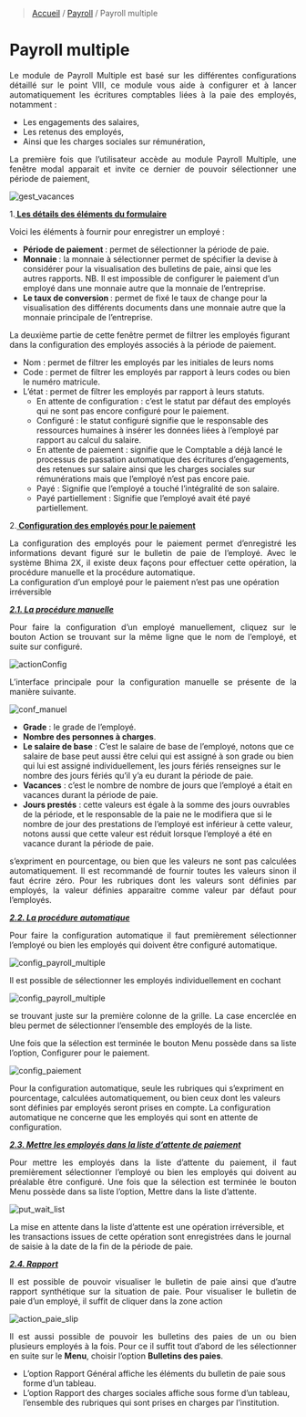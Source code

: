 > [Accueil](../index) / [Payroll](./index) / Payroll multiple

# Payroll multiple

<div style='text-align: justify;'>
Le module de Payroll Multiple est basé sur les différentes configurations détaillé sur le point VIII, ce module vous aide à configurer et à lancer automatiquement les écritures comptables liées à la paie des employés, notamment :</div>

-	Les engagements des salaires,
-	Les retenus des employés,
-	Ainsi que les charges sociales sur rémunération,

<div style='text-align: justify;'>
La première fois que l’utilisateur accède au module Payroll Multiple, une fenêtre modal apparait et invite ce dernier de pouvoir sélectionner une période de paiement,</div>

![gest_vacances](../../images/payroll/setting_payroll_config.jpg)

1.<strong><u> Les détails des éléments du formulaire</u></strong>

Voici les éléments à fournir pour enregistrer un employé :
-	<strong>Période de paiement </strong>: permet de sélectionner la période de paie.
-	<strong>Monnaie </strong>: la monnaie à sélectionner permet de spécifier la devise à considérer pour la visualisation des bulletins de paie, ainsi que les autres rapports. NB. Il est impossible de configurer le paiement d’un employé dans une monnaie autre que la monnaie de l’entreprise.
-	<strong>Le taux de conversion </strong> : permet de fixé le taux de change pour la visualisation des différents documents dans une monnaie autre que la monnaie principale de l’entreprise.

La deuxième partie de cette fenêtre permet de filtrer les employés figurant dans la configuration des employés associés à la période de paiement.
-	Nom : permet de filtrer les employés par les initiales de leurs noms
-	Code : permet de filtrer les employés par rapport à leurs codes ou bien le numéro matricule.
-	L’état : permet de filtrer les employés par rapport à leurs statuts.
    - En attente de configuration : c’est le statut par défaut des employés qui ne sont pas encore configuré pour le paiement.
    - Configuré : le statut configuré signifie que le responsable des ressources humaines à insérer les données liées à l’employé par rapport au calcul du salaire.
    - En attente de paiement : signifie que le Comptable a déjà lancé le processus de passation automatique des écritures d’engagements, des retenues sur salaire ainsi que les charges sociales sur rémunérations mais que l’employé n’est pas encore paie.
    - Payé : Signifie que l’employé a touché l’intégralité de son salaire.
    - Payé partiellement : Signifie que l’employé avait été payé partiellement.

2.<strong><u> Configuration des employés pour le paiement</u></strong>
<div style='text-align: justify;'>
La configuration des employés pour le paiement permet d’enregistré les informations devant figuré sur le bulletin de paie de l’employé. 
Avec le système Bhima 2X, il existe deux façons pour effectuer cette opération, la procédure manuelle et la procédure automatique.</div>

<div class = "bs-callout bs-callout-success">
La configuration d’un employé pour le paiement n’est pas une opération irréversible
</div>

<strong><u><i>2.1. La procédure manuelle</i></u></strong>
<div style='text-align: justify;'>
Pour faire la configuration d’un employé manuellement, cliquez sur le bouton Action se trouvant sur la même ligne que le nom de l’employé, et suite sur configuré.</div>

![actionConfig](../../images/payroll/actionConfig.jpg)

<div style='text-align: justify;'>
L’interface principale pour la configuration manuelle se présente de la manière suivante.</div>

![conf_manuel](../../images/payroll/conf_manuel.jpg)


-	<strong>Grade</strong> : le grade de l’employé.
-	<strong>Nombre des personnes à charges</strong>.
-	<strong>Le salaire de base</strong> : C’est le salaire de base de l’employé, notons que ce salaire de base peut aussi être celui qui est assigné à son grade ou bien qui lui est assigné individuellement, les jours fériés renseignes sur le nombre des jours fériés qu’il y’a eu durant la période de paie.
-	<strong>Vacances</strong> : c’est le nombre de nombre de jours que l’employé a était en vacances durant la période de paie.
-	<strong>Jours prestés</strong> : cette valeurs est égale à la somme des jours ouvrables de la période, et le responsable de la paie ne le modifiera que si le nombre de jour des prestations de l’employé est inférieur à cette valeur, notons aussi que cette valeur est réduit lorsque l’employé a été en vacance durant la période de paie.

<div style='text-align: justify;'>
s’expriment en pourcentage, ou bien que les valeurs ne sont pas calculées automatiquement. Il est recommandé de fournir toutes les valeurs sinon il faut écrire zéro.
Pour les rubriques dont les valeurs sont définies par employés, la valeur définies apparaitre comme valeur par défaut pour l’employés.</div> 

<strong><u><i>2.2. La procédure automatique </i></u></strong>
<div style='text-align: justify;'>
Pour faire la configuration automatique il faut premièrement sélectionner l’employé ou bien les employés qui doivent être configuré automatique.</div>

![config_payroll_multiple](../../images/payroll/config_payroll_multiple.jpg)

<div style='text-align: justify;'>
Il est possible de sélectionner les employés individuellement en cochant</div>

![config_payroll_multiple](../../images/payroll/coche_unchecked.jpg)

<div style='text-align: justify;'>
se trouvant juste sur la première colonne de la grille. La case encerclée en bleu permet de sélectionner l’ensemble des employés de la liste.

Une fois que la sélection est terminée le bouton Menu possède dans sa liste l’option, Configurer pour le paiement. 
</div>

![config_paiement](../../images/payroll/config_paiement.jpg)

<div class = "bs-callout bs-callout-warning">
Pour la configuration automatique, seule les rubriques qui s’expriment en pourcentage, calculées automatiquement, ou bien ceux dont les valeurs sont définies par employés seront prises en compte. La configuration automatique ne concerne que les employés qui sont en attente de configuration. 
</div>

<strong><u><i>2.3. Mettre les employés dans la liste d’attente de paiement </i></u></strong>
<div style='text-align: justify;'>
Pour mettre les employés dans la liste d’attente du paiement,  il faut premièrement sélectionner l’employé ou bien les employés qui doivent au préalable être configuré. 
Une fois que la sélection est terminée le bouton Menu possède dans sa liste l’option, Mettre dans la liste d’attente.</div>

![put_wait_list](../../images/payroll/put_wait_list.jpg)

<div class = "bs-callout bs-callout-danger">
La mise en attente dans la liste d’attente est une opération irréversible, et les transactions issues de cette opération sont enregistrées dans le journal de saisie à la date de la fin de la période de paie. 
</div>

<strong><u><i>2.4. Rapport </i></u></strong>
<div style='text-align: justify;'>
Il est possible de pouvoir visualiser le bulletin de paie ainsi que d’autre rapport synthétique sur la situation de paie. Pour visualiser le bulletin de paie d’un employé, il suffit de cliquer dans la zone action</div>

![action_paie_slip](../../images/payroll/action_paie_slip.jpg)

<div style='text-align: justify;'>
Il est aussi possible de pouvoir les bulletins des paies de un ou bien plusieurs employés à la fois. Pour ce il suffit tout d’abord de les sélectionner en suite sur le <strong>Menu</strong>, choisir l’option <strong>Bulletins des paies</strong>.</div>

-	L’option Rapport Général affiche les éléments du bulletin de paie sous forme d’un tableau.
-	L’option Rapport des charges sociales affiche sous forme d’un tableau, l’ensemble des rubriques qui sont prises en charges par l’institution. 

